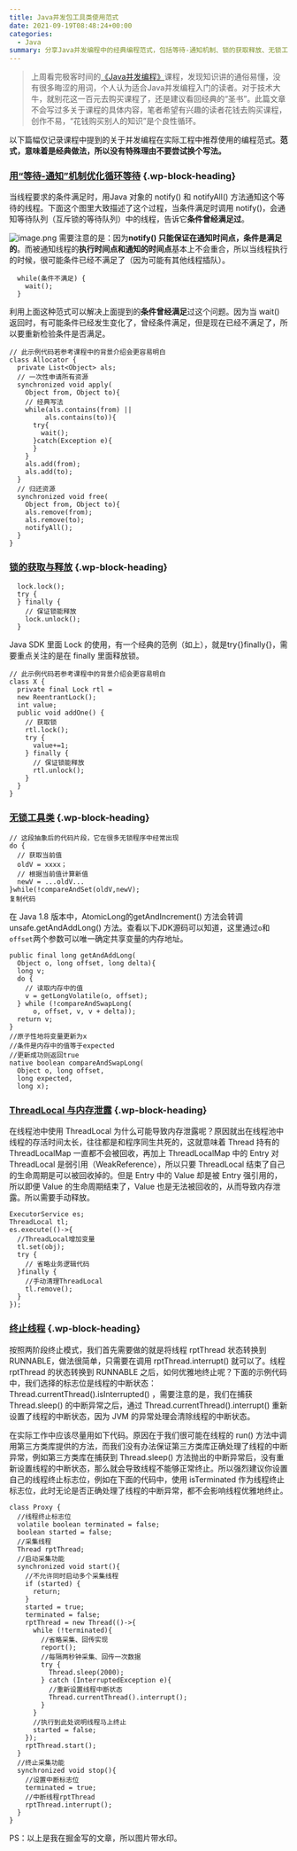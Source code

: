 ```yaml
---
title: Java并发包工具类使用范式
date: 2021-09-19T08:48:24+00:00
categories:
  - Java
summary: 分享Java并发编程中的经典编程范式，包括等待-通知机制、锁的获取释放、无锁工具类、ThreadLocal内存泄漏以及两阶段终止线程模式。
---
```

<blockquote class="wp-block-quote">
  <p>
    上周看完极客时间的<a href="https://link.juejin.cn?target=https%3A%2F%2Ftime.geekbang.org%2Fcolumn%2Fintro%2F159" target="_blank" rel="noreferrer noopener">《Java并发编程》</a>课程，发现知识讲的通俗易懂，没有很多晦涩的用词，个人认为适合Java并发编程入门的读者。对于技术大牛，就别花这一百元去购买课程了，还是建议看回经典的“圣书”。此篇文章不会写过多关于课程的具体内容，笔者希望有兴趣的读者花钱去购买课程，创作不易，“花钱购买别人的知识”是个良性循环。
  </p>
</blockquote>

以下篇幅仅记录课程中提到的关于并发编程在实际工程中推荐使用的编程范式。**范式，意味着是经典做法，所以没有特殊理由不要尝试换个写法。**


### <span class="ez-toc-section" id="%E7%94%A8%E2%80%9C%E7%AD%89%E5%BE%85-%E9%80%9A%E7%9F%A5%E2%80%9D%E6%9C%BA%E5%88%B6%E4%BC%98%E5%8C%96%E5%BE%AA%E7%8E%AF%E7%AD%89%E5%BE%85"></span><a href="https://link.juejin.cn?target=https%3A%2F%2Ftime.geekbang.org%2Fcolumn%2Farticle%2F85241" target="_blank" rel="noreferrer noopener">用“等待-通知”机制优化循环等待</a><span class="ez-toc-section-end"></span> {.wp-block-heading}

当线程要求的条件满足时，用Java 对象的 notify() 和 notifyAll() 方法通知这个等待的线程。下面这个图里大致描述了这个过程，当条件满足时调用 notify()，会通知等待队列（互斥锁的等待队列）中的线程，告诉它**条件曾经满足过**。

<img decoding="async" src="https://p6-juejin.byteimg.com/tos-cn-i-k3u1fbpfcp/0713b6722a664b3caa0997a78d3e1285~tplv-k3u1fbpfcp-watermark.awebp?" alt="image.png" /> 需要注意的是：因为**notify() 只能保证在通知时间点，条件是满足的**。而被通知线程的**执行时间点和通知的时间点**基本上不会重合，所以当线程执行的时候，很可能条件已经不满足了（因为可能有其他线程插队）。

<pre class="wp-block-code"><code lang="java" class="language-java line-numbers">  while(条件不满足) {
    wait();
  }</code></pre>

利用上面这种范式可以解决上面提到的**条件曾经满足**过这个问题。因为当 wait() 返回时，有可能条件已经发生变化了，曾经条件满足，但是现在已经不满足了，所以要重新检验条件是否满足。

<pre class="wp-block-code"><code lang="java" class="language-java line-numbers">// 此示例代码若参考课程中的背景介绍会更容易明白
class Allocator {
  private List&lt;Object&gt; als;
  // 一次性申请所有资源
  synchronized void apply(
    Object from, Object to){
    // 经典写法
    while(als.contains(from) ||
         als.contains(to)){
      try{
        wait();
      }catch(Exception e){
      }   
    } 
    als.add(from);
    als.add(to);  
  }
  // 归还资源
  synchronized void free(
    Object from, Object to){
    als.remove(from);
    als.remove(to);
    notifyAll();
  }
}</code></pre>

### <span class="ez-toc-section" id="%E9%94%81%E7%9A%84%E8%8E%B7%E5%8F%96%E4%B8%8E%E9%87%8A%E6%94%BE"></span><a href="https://link.juejin.cn?target=https%3A%2F%2Ftime.geekbang.org%2Fcolumn%2Farticle%2F87779" target="_blank" rel="noreferrer noopener">锁的获取与释放</a><span class="ez-toc-section-end"></span> {.wp-block-heading}

<pre class="wp-block-code"><code lang="java" class="language-java line-numbers">  lock.lock();
  try {
  } finally {
    // 保证锁能释放
    lock.unlock();
  }</code></pre>

Java SDK 里面 Lock 的使用，有一个经典的范例（如上），就是try{}finally{}，需要重点关注的是在 finally 里面释放锁。

<pre class="wp-block-code"><code lang="java" class="language-java line-numbers">// 此示例代码若参考课程中的背景介绍会更容易明白
class X {
  private final Lock rtl =
  new ReentrantLock();
  int value;
  public void addOne() {
    // 获取锁
    rtl.lock();  
    try {
      value+=1;
    } finally {
      // 保证锁能释放
      rtl.unlock();
    }
  }
}</code></pre>

### <span class="ez-toc-section" id="%E6%97%A0%E9%94%81%E5%B7%A5%E5%85%B7%E7%B1%BB"></span><a href="https://link.juejin.cn?target=https%3A%2F%2Ftime.geekbang.org%2Fcolumn%2Farticle%2F90515" target="_blank" rel="noreferrer noopener">无锁工具类</a><span class="ez-toc-section-end"></span> {.wp-block-heading}

<pre class="wp-block-code"><code lang="java" class="language-java line-numbers">// 这段抽象后的代码片段，它在很多无锁程序中经常出现
do {
  // 获取当前值
  oldV = xxxx；
  // 根据当前值计算新值
  newV = ...oldV...
}while(!compareAndSet(oldV,newV);
复制代码</code></pre>

在 Java 1.8 版本中，AtomicLong的getAndIncrement() 方法会转调 unsafe.getAndAddLong() 方法。查看以下JDK源码可以知道，这里通过`o`和`offset`两个参数可以唯一确定共享变量的内存地址。

<pre class="wp-block-code"><code lang="java" class="language-java line-numbers">public final long getAndAddLong(
  Object o, long offset, long delta){
  long v;
  do {
    // 读取内存中的值
    v = getLongVolatile(o, offset);
  } while (!compareAndSwapLong(
      o, offset, v, v + delta));
  return v;
}
//原子性地将变量更新为x
//条件是内存中的值等于expected
//更新成功则返回true
native boolean compareAndSwapLong(
  Object o, long offset, 
  long expected,
  long x);</code></pre>

### <span class="ez-toc-section" id="ThreadLocal_%E4%B8%8E%E5%86%85%E5%AD%98%E6%B3%84%E9%9C%B2"></span><a href="https://link.juejin.cn?target=https%3A%2F%2Ftime.geekbang.org%2Fcolumn%2Farticle%2F93745" target="_blank" rel="noreferrer noopener">ThreadLocal 与内存泄露</a><span class="ez-toc-section-end"></span> {.wp-block-heading}

在线程池中使用 ThreadLocal 为什么可能导致内存泄露呢？原因就出在线程池中线程的存活时间太长，往往都是和程序同生共死的，这就意味着 Thread 持有的 ThreadLocalMap 一直都不会被回收，再加上 ThreadLocalMap 中的 Entry 对 ThreadLocal 是弱引用（WeakReference），所以只要 ThreadLocal 结束了自己的生命周期是可以被回收掉的。但是 Entry 中的 Value 却是被 Entry 强引用的，所以即便 Value 的生命周期结束了，Value 也是无法被回收的，从而导致内存泄露。所以需要手动释放。

<pre class="wp-block-code"><code lang="java" class="language-java line-numbers">ExecutorService es;
ThreadLocal tl;
es.execute(()-&gt;{
  //ThreadLocal增加变量
  tl.set(obj);
  try {
    // 省略业务逻辑代码
  }finally {
    //手动清理ThreadLocal 
    tl.remove();
  }
});</code></pre>

### <span class="ez-toc-section" id="%E7%BB%88%E6%AD%A2%E7%BA%BF%E7%A8%8B"></span><a href="https://link.juejin.cn?target=https%3A%2F%2Ftime.geekbang.org%2Fcolumn%2Farticle%2F95847" target="_blank" rel="noreferrer noopener">终止线程</a><span class="ez-toc-section-end"></span> {.wp-block-heading}

按照两阶段终止模式，我们首先需要做的就是将线程 rptThread 状态转换到 RUNNABLE，做法很简单，只需要在调用 rptThread.interrupt() 就可以了。线程 rptThread 的状态转换到 RUNNABLE 之后，如何优雅地终止呢？下面的示例代码中，我们选择的标志位是线程的中断状态：Thread.currentThread().isInterrupted() ，需要注意的是，我们在捕获 Thread.sleep() 的中断异常之后，通过 Thread.currentThread().interrupt() 重新设置了线程的中断状态，因为 JVM 的异常处理会清除线程的中断状态。

在实际工作中应该尽量用如下代码。原因在于我们很可能在线程的 run() 方法中调用第三方类库提供的方法，而我们没有办法保证第三方类库正确处理了线程的中断异常，例如第三方类库在捕获到 Thread.sleep() 方法抛出的中断异常后，没有重新设置线程的中断状态，那么就会导致线程不能够正常终止。所以强烈建议你设置自己的线程终止标志位，例如在下面的代码中，使用 isTerminated 作为线程终止标志位，此时无论是否正确处理了线程的中断异常，都不会影响线程优雅地终止。

<pre class="wp-block-code"><code lang="java" class="language-java line-numbers">class Proxy {
  //线程终止标志位
  volatile boolean terminated = false;
  boolean started = false;
  //采集线程
  Thread rptThread;
  //启动采集功能
  synchronized void start(){
    //不允许同时启动多个采集线程
    if (started) {
      return;
    }
    started = true;
    terminated = false;
    rptThread = new Thread(()-&gt;{
      while (!terminated){
        //省略采集、回传实现
        report();
        //每隔两秒钟采集、回传一次数据
        try {
          Thread.sleep(2000);
        } catch (InterruptedException e){
          //重新设置线程中断状态
          Thread.currentThread().interrupt();
        }
      }
      //执行到此处说明线程马上终止
      started = false;
    });
    rptThread.start();
  }
  //终止采集功能
  synchronized void stop(){
    //设置中断标志位
    terminated = true;
    //中断线程rptThread
    rptThread.interrupt();
  }
}</code></pre>

PS：以上是我在掘金写的文章，所以图片带水印。